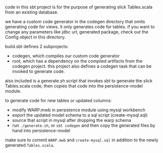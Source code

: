 code in this sbt project is for the purpose of generating slick Tables.scala from an existing database.

we have a custom code generator in the codegen directory that omits generating code for views. it only generates code
for tables. if you want to change any parameters like jdbc url, generated package, check out the Config object in this
directory.

build.sbt defines 2 subprojects:
- codegen, which compiles our custom code generator
- root, which has a dependency on the compiled artifacts from the codegen project. this project also defines a codegen
task that can be invoked to generate code.

also included is a generate.sh script that invokes sbt to generate the slick Tables.scala code, then copies that code
into the persistence-model module.

to generate code for new tables or updated columns:
- modify WARP.mwb in persistence module using mysql workbench
- export the updated model schema to a sql script (create-mysql.sql)
- source that script in mysql after dropping the warp schema
- run `./generate.sh`, or `sbt codegen` and then copy the generated files by hand into persistence-model

make sure to commit `WARP.mwb` and `create-mysql.sql` in addition to the newly generated `Tables.scala`.
